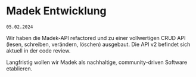 # Madek Entwicklung

`05.02.2024`

Wir haben die Madek-API refactored und zu einer vollwertigen CRUD API (lesen, schreiben, verändern, löschen) ausgebaut. Die API v2 befindet sich aktuell in der code review.

Langfristig wollen wir Madek als nachhaltige, community-driven Software etablieren. 
